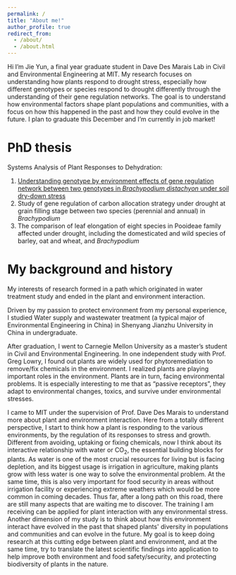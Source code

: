 ```yaml
---
permalink: /
title: "About me!"
author_profile: true
redirect_from: 
  - /about/
  - /about.html
---
```


Hi I’m Jie Yun, a final year graduate student in Dave Des Marais Lab in Civil and Environmental Engineering at MIT. My research focuses on understanding how plants respond to drought stress, especially how different genotypes or species respond to drought differently through the understanding of their gene regulation networks. The goal is to understand how environmental factors shape plant populations and communities, with a focus on how this happened in the past and how they could evolve in the future. I plan to graduate this December and I’m currently in job market!


PhD thesis
======
Systems Analysis of Plant Responses to Dehydration:
1. [Understanding genotype by environment effects of gene regulation network between two genotypes in <i>Brachypodium distachyon</i> under soil dry-down stress](https://news.mit.edu/2021/interdisciplinary-research-climate-resilient-crops-0917)
2. Study of gene regulation of carbon allocation strategy under drought at grain filling stage between two species (perennial and annual) in <i>Brachypodium</i>
3. The comparison of leaf elongation of eight species in Pooideae family affected under drought, including the domesticated and wild species of barley, oat and wheat, and <i>Brachypodium</i>

My background and history 
======
My interests of research formed in a path which originated in water treatment study and ended in the plant and environment interaction. 

Driven by my passion to protect environment from my personal experience, I studied Water supply and wastewater treatment (a typical major of Environmental Engineering in China) in Shenyang Jianzhu University in China in undergraduate. 

After graduation, I went to Carnegie Mellon University as a master’s student in Civil and Environmental Engineering. In one independent study with Prof. Greg Lowry, I found out plants are widely used for phytoremediation to remove/fix chemicals in the environment. I realized plants are playing important roles in the environment. Plants are in turn, facing environmental problems. It is especially interesting to me that as “passive receptors”, they adapt to environmental changes, toxics, and survive under environmental stresses. 

I came to MIT under the supervision of Prof. Dave Des Marais to understand more about plant and environment interaction. Here from a totally different perspective, I start to think how a plant is responding to the various environments, by the regulation of its responses to stress and growth. Different from avoiding, uptaking or fixing chemicals, now I think about its interactive relationship with water or CO<sub>2</sub>, the essential building blocks for plants. As water is one of the most crucial resources for living but is facing depletion, and its biggest usage is irrigation in agriculture, making plants grow with less water is one way to solve the environmental problem. At the same time, this is also very important for food security in areas without irrigation facility or experiencing extreme weathers which would be more common in coming decades. Thus far, after a long path on this road, there are still many aspects that are waiting me to discover. 
The training I am receiving can be applied for plant interaction with any environmental stress.  
Another dimension of my study is to think about how this environment interact have evolved in the past that shaped plants' diversity in populations and communities and can evolve in the future. 
My goal is to keep doing research at this cutting edge between plant and environment, and at the same time, try to translate the latest scientific findings into application to help improve both environment and food safety/security, and protecting biodiversity of plants in the nature.
